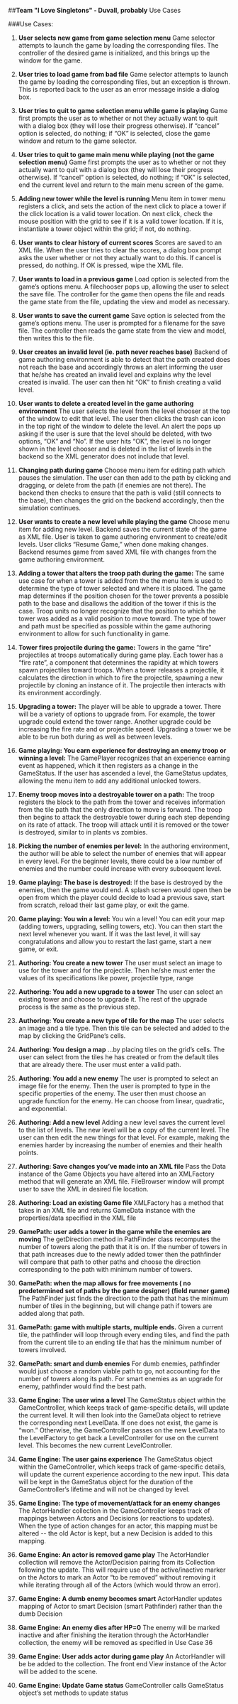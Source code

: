 ##**Team "I Love Singletons" - Duvall, probably** Use Cases

###Use Cases:

1. **User selects new game from game selection menu**
Game selector attempts to launch the game by loading the corresponding files. The controller of the desired game is initialized, and this brings up the window for the game.

2. **User tries to load game from bad file**
Game selector attempts to launch the game by loading the corresponding files, but an exception is thrown. This is reported back to the user as an error message inside a dialog box.

3. **User tries to quit to game selection menu while game is playing**
Game first prompts the user as to whether or not they actually want to quit with a dialog box (they will lose their progress otherwise). If “cancel” option is selected, do nothing; if “OK” is selected, close the game window and return to the game selector.

4. **User tries to quit to game main menu while playing (not the game selection menu)**
Game first prompts the user as to whether or not they actually want to quit with a dialog box (they will lose their progress otherwise). If “cancel” option is selected, do nothing; if “OK” is selected, end the current level and return to the main menu screen of the game.

5. **Adding new tower while the level is running**
Menu item in tower menu registers a click, and sets the action of the next click to place a tower if the click location is a valid tower location. On next click, check the mouse position with the grid to see if it is a valid tower location. If it is, instantiate a tower object within the grid; if not, do nothing.

6. **User wants to clear history of current scores**
Scores are saved to an XML file. When the user tries to clear the scores, a dialog box prompt asks the user whether or not they actually want to do this. If cancel is pressed, do nothing. If OK is pressed, wipe the XML file.

7. **User wants to load in a previous game**
Load option is selected from the game’s options menu. A filechooser pops up, allowing the user to select the save file. The controller for the game then opens the file and reads the game state from the file, updating the view and model as necessary.

8. **User wants to save the current game**
Save option is selected from the game’s options menu. The user is prompted for a filename for the save file. The controller then reads the game state from the view and model, then writes this to the file. 

9. **User creates an invalid level (ie. path never reaches base)**
Backend of game authoring environment is able to detect that the path created does not reach the base and accordingly throws an alert informing the user that he/she has created an invalid level and explains why the level created is invalid. The user can then hit “OK” to finish creating a valid level. 

10. **User wants to delete a created level in the game authoring environment**
The user selects the level from the level chooser at the top of the window to edit that level. The user then clicks the trash can icon in the top right of the window to delete the level. An alert the pops up asking if the user is sure that the level should be deleted, with two options, “OK” and “No”. If the user hits “OK”, the level is no longer shown in the level chooser and is deleted in the list of levels in the backend so the XML generator does not include that level. 

11. **Changing path during game**
Choose menu item for editing path which pauses the simulation. The user can then add to the path by clicking and dragging, or delete from the path (if enemies are not there). The backend then checks to ensure that the path is valid (still connects to the base), then changes the grid on the backend accordingly, then the simulation continues. 

12. **User wants to create a new level while playing the game**
Choose menu item for adding new level. Backend saves the current state of the game as XML file. User is taken to game authoring environment to create/edit levels. User clicks “Resume Game,” when done making changes. Backend resumes game from saved XML file with changes from the game authoring environment. 

13. **Adding a tower that alters the troop path during the game:**
The same use case for when a tower is added from the the menu item is used to determine the type of tower selected and where it is placed. The game map determines if the position chosen for the tower prevents a possible path to the base and disallows the addition of the tower if this is the case. Troop units no longer recognize that the position to which the tower was added as a valid position to move toward. 
The type of tower and path must be specified as possible within the game authoring environment to allow for such functionality in game.

14. **Tower fires projectile during the game:**
Towers in the game “fire” projectiles at troops automatically during game play. Each tower has a “fire rate”, a component that determines the rapidity at which towers spawn projectiles toward troops. When a tower releases a projectile, it calculates the direction in which to fire the projectile, spawning a new projectile by cloning an instance of it. The projectile then interacts with its environment accordingly. 

15. **Upgrading a tower:**
The player will be able to upgrade a tower. There will be a variety of options to upgrade from. For example, the tower upgrade could extend the tower range. Another upgrade could be increasing the fire rate and or projectile speed. Upgrading a tower we be able to be run both during as well as between levels. 

16. **Game playing: You earn experience for destroying an enemy troop or winning a level:**
The GamePlayer recognizes that an experience earning event as happened, which it then registers as a change in the GameStatus. If the user has ascended a level, the GameStatus updates, allowing the menu item to add any additional unlocked towers.

17. **Enemy troop moves into a destroyable tower on a path:**
The troop registers the block to the path from the tower and receives information from the tile path that the only direction to move is forward. The troop then begins to attack the destroyable tower during each step depending on its rate of attack. The troop will attack until it is removed or the tower is destroyed, similar to in plants vs zombies. 

18. **Picking the number of enemies per level:**
In the authoring environment, the author will be able to select the number of enemies that will appear in every level. For the beginner levels, there could be a low number of enemies and the number could increase with every subsequent level. 

19. **Game playing: The base is destroyed:**
If the base is destroyed by the enemies, then the game would end. A splash screen would open then be open from which the player could decide to load a previous save, start from scratch, reload their last game play, or exit the game. 

20. **Game playing: You win a level:**
You win a level! You can edit your map (adding towers, upgrading, selling towers, etc). You can then start the next level whenever you want. If it was the last level, it will say congratulations and allow you to restart the last game, start a new game, or exit. 

21. **Authoring: You create a new tower**
The user must select an image to use for the tower and for the projectile. Then he/she must enter the values of its specifications like power, projectile type, range

22. **Authoring: You add a new upgrade to a tower**
The user can select an existing tower and choose to upgrade it. The rest of the upgrade process is the same as the previous step.

23. **Authoring: You create a new type of tile for the map**
The user selects an image and a tile type. Then this tile can be selected and added to the map by clicking the GridPane’s cells.

24. **Authoring: You design a map**
...by placing tiles on the grid’s cells. The user can select from the tiles he has created or from the default tiles that are already there. 
The user must enter a valid path. 

25. **Authoring: You add a new enemy**
The user is prompted to select an image file for the enemy. Then the user is prompted to type in the specific properties of the enemy. 
The user then must choose an upgrade function for the enemy. He can choose from linear, quadratic, and exponential.

26. **Authoring: Add a new level**
Adding a new level saves the current level to the list of levels. The new level will be a copy of the current level. The user can then edit the new things for that level. For example, making the enemies harder by increasing the number of enemies and their health points.

27. **Authoring: Save changes you’ve made into an XML file**
Pass the Data instance of the Game Objects you have altered into an XMLFactory method that will generate an XML file. FileBrowser window will prompt user to save the XML in desired file location.

28. **Authoring: Load an existing Game file**
XMLFactory has a method that takes in an XML file and returns GameData instance with the properties/data specified in the XML file

29. **GamePath: user adds a tower in the game while the enemies are moving**
The getDirection method in PathFinder class recomputes the number of towers along the path that it is on. If the number of towers in that path increases due to the newly added tower then the pathfinder will compare that path to other paths and choose the direction corresponding to the path with minimum number of towers. 

30. **GamePath: when the map allows for free movements ( no predetermined set of paths by the game designer)  (field runner game)**
The PathFinder just finds the direction to the path that has the minimum number of tiles in the beginning, but will change path if towers are added along that path. 

31. **GamePath:  game with multiple starts, multiple ends.**
Given a current tile, the pathfinder will loop through every ending tiles, and find the path from the current tile to an ending tile that has the minimum number of towers involved. 

32. **GamePath: smart and dumb enemies**
For dumb enemies, pathfinder would just choose a random viable path to go, not accounting for the number of towers along its path. For smart enemies as an upgrade for enemy, pathfinder would find the best path. 

33. **Game Engine: The user wins a level**
The GameStatus object within the GameController, which keeps track of game-specific details, will update the current level. It will then look into the GameData object to retrieve the corresponding next LevelData. If one does not exist, the game is “won.” Otherwise, the GameController passes on the new LevelData to the LevelFactory to get back a LevelController for use on the current level. This becomes the new current LevelController.

34. **Game Engine: The user gains experience**
The GameStatus object within the GameController, which keeps track of game-specific details, will update the current experience according to the new input. This data will be kept in the GameStatus object for the duration of the GameController’s lifetime and will not be changed by level.

35. **Game Engine: The type of movement/attack for an enemy changes**
The ActorHandler collection in the GameController keeps track of mappings between Actors and Decisions (or reactions to updates). When the type of action changes for an actor, this mapping must be altered -- the old Actor is kept, but a new Decision is added to this mapping.

36. **Game Engine: An actor is removed game play**
The ActorHandler collection will remove the Actor/Decision pairing from its Collection following the update. This will require use of the active/inactive marker on the Actors to mark an Actor  “to be removed” without removing it while iterating through all of the Actors (which would throw an error). 

37. **Game Engine: A dumb enemy becomes smart**
ActorHandler updates mapping of Actor to smart Decision (smart Pathfinder) rather than the dumb Decision

38. **Game Engine: An enemy dies after HP=0**
The enemy will be marked inactive and after finishing the iteration through the ActorHandler collection, the enemy will be removed as specified in Use Case 36

39. **Game Engine: User adds actor during game play**
An ActorHandler will be be added to the collection. The front end View instance of the Actor will be added to the scene. 

40. **Game Engine: Update Game status**
GameController calls GameStatus object’s set methods to update status

